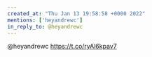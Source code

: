 ```yaml
---
created_at: "Thu Jan 13 19:58:58 +0000 2022"
mentions: ['heyandrewc']
in_reply_to: @heyandrewc
---
```


@heyandrewc https://t.co/ryAl6kpav7